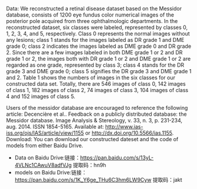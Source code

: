 Data:
We reconstructed a retinal disease dataset based on the Messidor database, consists of 1200 eye fundus color numerical images of the posterior pole acquired from three ophthalmologic departments. 
In the reconstructed dataset, six classes were labeled, represented by classes 0, 1, 2, 3, 4, and 5, respectively. Class 0 represents the normal images without any lesions; class 1 stands for the images labeled as DR grade 1 and DME grade 0; class 2 indicates the images labeled as DME grade 0 and DR grade 2. Since there are a few images labeled in both DME grade 1 or 2 and DR grade 1 or 2, the images both with DR grade 1 or 2 and DME grade 1 or 2 are regarded as one grade, represented by class 3; class 4 stands for the DR grade 3 and DME grade 0; class 5 signifies the DR grade 3 and DME grade 1 and 2. Table 1 shows the numbers of images in the six classes for our constructed data set. 
Totally, there are 546 images of class 0, 142 images of class 1, 182 images of class 2, 74 images of class 3, 104 images of class 4 and 152 images of class 5.

Users of the messidor database are encouraged to reference the following article:
                    Decencière et al.. Feedback on a publicly distributed database: the Messidor database.
                       Image Analysis & Stereology, v. 33, n. 3, p. 231-234, aug. 2014. ISSN 1854-5165.
                             Available at: http://www.ias-iss.org/ojs/IAS/article/view/1155 or http://dx.doi.org/10.5566/ias.1155.
Download:
You can download our constructed dateset and the code of models from either Baidu Drive.
* Data on Baidu Drive:链接：https://pan.baidu.com/s/13yL-4VLNc1CAwuV8adfVJg 提取码：hn9h
* models on Baidu Drive:链接：https://pan.baidu.com/s/1K_Y6ge_THu6C3hm6LW9Cyw 提取码：jakt
